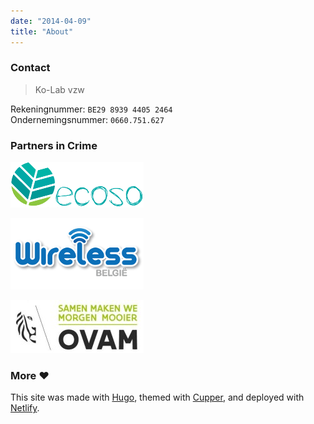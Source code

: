 ```yaml
---
date: "2014-04-09"
title: "About"
---
```


### Contact 

> Ko-Lab vzw  

Rekeningnummer: `BE29 8939 4405 2464`  
Ondernemingsnummer: `0660.751.627`

### Partners in Crime

<div class="nolinkborder">

[![Ecoso](ecoso-logo.png)](https://www.ecoso.be/)

[![Wireless Belgie](wireless-belgie-logo.png)](http://www.wirelessantwerpen.be/)

[![Ovam](ovam-logo.jpg)](https://ovam.be/)

<div>

### More ❤
This site was made with [Hugo](https://gohugo.io/), 
themed with [Cupper](https://github.com/zwbetz-gh/cupper-hugo-theme), 
and deployed with [Netlify](https://www.netlify.com/).

